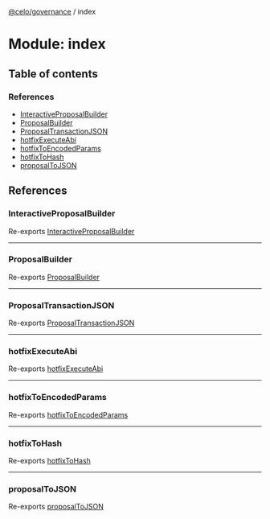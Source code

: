 [@celo/governance](../README.md) / index

# Module: index

## Table of contents

### References

- [InteractiveProposalBuilder](index.md#interactiveproposalbuilder)
- [ProposalBuilder](index.md#proposalbuilder)
- [ProposalTransactionJSON](index.md#proposaltransactionjson)
- [hotfixExecuteAbi](index.md#hotfixexecuteabi)
- [hotfixToEncodedParams](index.md#hotfixtoencodedparams)
- [hotfixToHash](index.md#hotfixtohash)
- [proposalToJSON](index.md#proposaltojson)

## References

### InteractiveProposalBuilder

Re-exports [InteractiveProposalBuilder](../classes/proposals.InteractiveProposalBuilder.md)

___

### ProposalBuilder

Re-exports [ProposalBuilder](../classes/proposals.ProposalBuilder.md)

___

### ProposalTransactionJSON

Re-exports [ProposalTransactionJSON](../interfaces/proposals.ProposalTransactionJSON.md)

___

### hotfixExecuteAbi

Re-exports [hotfixExecuteAbi](proposals.md#hotfixexecuteabi)

___

### hotfixToEncodedParams

Re-exports [hotfixToEncodedParams](proposals.md#hotfixtoencodedparams)

___

### hotfixToHash

Re-exports [hotfixToHash](proposals.md#hotfixtohash)

___

### proposalToJSON

Re-exports [proposalToJSON](proposals.md#proposaltojson)

